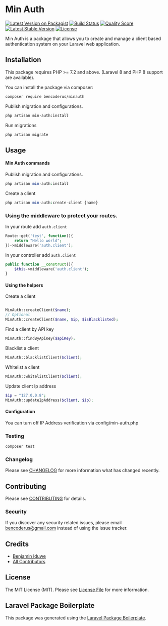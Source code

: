 # Min Auth

[![Latest Version on Packagist](https://img.shields.io/packagist/v/bencoderus/minauth.svg?style=flat-square)](https://packagist.org/packages/bencoderus/minauth)
[![Build Status](https://img.shields.io/travis/bencoderus/minauth/master.svg?style=flat-square)](https://travis-ci.org/bencoderus/minauth)
[![Quality Score](https://img.shields.io/scrutinizer/g/bencoderus/minauth.svg?style=flat-square)](https://scrutinizer-ci.com/g/bencoderus/minauth)
[![Latest Stable Version](https://poser.pugx.org/bencoderus/minauth/v)](//packagist.org/packages/bencoderus/minauth)
[![License](https://poser.pugx.org/bencoderus/minauth/license)](//packagist.org/packages/bencoderus/minaut)

Min Auth is a package that allows you to create and manage a client based authentication system on your Laravel web
application.

## Installation

This package requires PHP >= 7.2 and above. (Laravel 8 and PHP 8 support are available).

You can install the package via composer:

```bash
composer require bencoderus/minauth
```

Publish migration and configurations.

``` bash
php artisan min-auth:install
```

Run migrations

``` bash
php artisan migrate
```

## Usage

#### Min Auth commands

Publish migration and configurations.

``` php
php artisan min-auth:install
```

Create a client

``` php
php artisan min-auth:create-client {name}
```

### Using the middleware to protect your routes.

In your route add `auth.client`

``` php
Route::get('test', function(){
    return "Hello world";
})->middleware('auth.client');
```

In your controller add `auth.client`

``` php
public function __construct(){
    $this->middleware('auth.client');
}
```

#### Using the helpers

Create a client

``` php

MinAuth::createClient($name);
// Optional
MinAuth::createClient($name, $ip, $isBlacklisted);
```

Find a client by API key

``` php
MinAuth::findByApiKey($apiKey);
```

Blacklist a client

``` php
MinAuth::blacklistClient($client);
```

Whitelist a client

``` php
MinAuth::whitelistClient($client);
```

Update client Ip address

``` php
$ip = "127.0.0.8";
MinAuth::updateIpAddress($client, $ip);
```

#### Configuration

You can turn off IP Address verification via config/min-auth.php

### Testing

``` bash
composer test
```

### Changelog

Please see [CHANGELOG](CHANGELOG.md) for more information what has changed recently.

## Contributing

Please see [CONTRIBUTING](CONTRIBUTING.md) for details.

### Security

If you discover any security related issues, please email bencoderus@gmail.com instead of using the issue tracker.

## Credits

- [Benjamin Iduwe](https://github.com/bencoderus)
- [All Contributors](../../contributors)

## License

The MIT License (MIT). Please see [License File](LICENSE.md) for more information.

## Laravel Package Boilerplate

This package was generated using the [Laravel Package Boilerplate](https://laravelpackageboilerplate.com).
